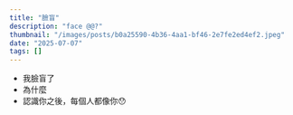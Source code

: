 ```yaml
---
title: "臉盲"
description: "face @@?"
thumbnail: "/images/posts/b0a25590-4b36-4aa1-bf46-2e7fe2ed4ef2.jpeg"
date: "2025-07-07"
tags: []
---
```

- 我臉盲了
- 為什麼
- 認識你之後，每個人都像你😯
